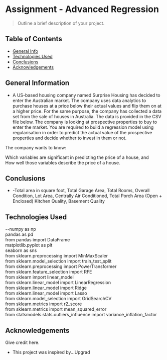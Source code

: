 # Assignment - Advanced Regression
> Outline a brief description of your project.


## Table of Contents
* [General Info](#general-information)
* [Technologies Used](#technologies-used)
* [Conclusions](#conclusions)
* [Acknowledgements](#acknowledgements)

<!-- You can include any other section that is pertinent to your problem -->

## General Information
-  A US-based housing company named Surprise Housing has decided to enter the Australian market. The company uses data analytics to purchase houses at a price below their actual values and flip them on at a higher price. For the same purpose, the company has collected a data set from the sale of houses in Australia. The data is provided in the CSV file below.
The company is looking at prospective properties to buy to enter the market. You are required to build a regression model using regularisation in order to predict the actual value of the prospective properties and decide whether to invest in them or not.

The company wants to know:

Which variables are significant in predicting the price of a house, and <br>
How well those variables describe the price of a house.

<!-- You don't have to answer all the questions - just the ones relevant to your project. -->

## Conclusions
- -Total area in square foot, Total Garage Area, Total Rooms, Overall Condition, Lot Area, Centrally Air Conditioned, Total Porch Area (Open + Enclosed) Kitchen Quality, Basement Quality

<!-- You don't have to answer all the questions - just the ones relevant to your project. -->


## Technologies Used
--numpy as np <br>
 pandas as pd <br>
from pandas import DataFrame <br>
matplotlib.pyplot as plt <br>
seaborn as sns <br>
from sklearn.preprocessing import MinMaxScaler <br>
from sklearn.model_selection import train_test_split <br>
from sklearn.preprocessing import PowerTransformer <br>
from sklearn.feature_selection import RFE <br>
from sklearn import linear_model <br>
from sklearn.linear_model import LinearRegression <br>
from sklearn.linear_model import Ridge <br>
from sklearn.linear_model import Lasso <br>
from sklearn.model_selection import GridSearchCV <br>
from sklearn.metrics import r2_score <br>
from sklearn.metrics import mean_squared_error <br>
from statsmodels.stats.outliers_influence import variance_inflation_factor

<!-- As the libraries versions keep on changing, it is recommended to mention the version of library used in this project -->

## Acknowledgements
Give credit here.
- This project was inspired by...Upgrad




<!-- Optional -->
<!-- ## License -->
<!-- This project is open source and available under the [... License](). -->

<!-- You don't have to include all sections - just the one's relevant to your project -->